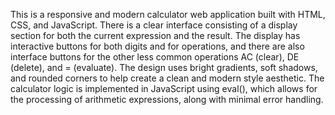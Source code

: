 This is a responsive and modern calculator web application built with HTML, CSS, and JavaScript. There is a clear interface consisting of a display section for both the current expression and the result. The display has interactive buttons for both digits and for operations, and there are also interface buttons for the other less common operations AC (clear), DE (delete), and = (evaluate). The design uses bright gradients, soft shadows, and rounded corners to help create a clean and modern style aesthetic. The calculator logic is implemented in JavaScript using eval(), which allows for the processing of arithmetic expressions, along with minimal error handling.
